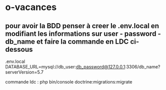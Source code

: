 # o-vacances


## pour avoir la BDD penser à creer le .env.local  en modifiant les informations sur user - password - db_name  et faire la commande en LDC ci-dessous
.env.local
DATABASE_URL=mysql://db_user:db_password@127.0.0.1:3306/db_name?serverVersion=5.7


commande ldc : 
php bin/console doctrine:migrations:migrate
